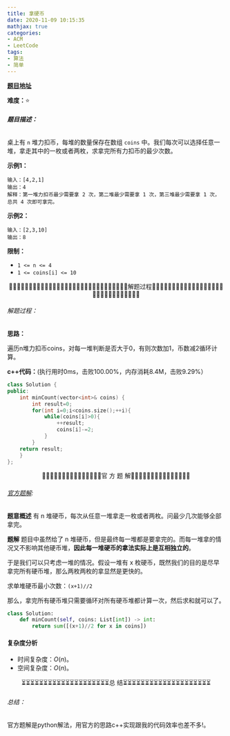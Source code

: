 ```yaml
---
title: 拿硬币
date: 2020-11-09 10:15:35
mathjax: true
categories:
- ACM
- LeetCode
tags:
- 算法
- 简单
---
```


[**题目地址**](https://leetcode-cn.com/problems/na-ying-bi/)

**难度：**⭐

###### **题目描述：**

桌上有 `n` 堆力扣币，每堆的数量保存在数组 `coins` 中。我们每次可以选择任意一堆，拿走其中的一枚或者两枚，求拿完所有力扣币的最少次数。

<!-- more -->

**示例1：**

```
输入：[4,2,1]
输出：4
解释：第一堆力扣币最少需要拿 2 次，第二堆最少需要拿 1 次，第三堆最少需要拿 1 次，总共 4 次即可拿完。
```

**示例2：**

```
输入：[2,3,10]
输出：8
```

**限制：**

- `1 <= n <= 4`
- `1 <= coins[i] <= 10`



<center>🙋‍♂️🙋‍♂️🙋‍♂️🙋‍♂️🙋‍♂️🙋‍♂️🙋‍♂️🙋‍♂️🙋‍♂️🙋‍♂️🙋‍♂️🙋‍♂️🙋‍♂️🙋‍♂️🙋‍♂️解题过程🙋‍♂️🙋‍♂️🙋‍♂️🙋‍♂️🙋‍♂️🙋‍♂️🙋‍♂️🙋‍♂️🙋‍♂️🙋‍♂️🙋‍♂️🙋‍♂️🙋‍♂️🙋‍♂️🙋‍♂️</center>

###### 解题过程：

**思路：**

遍历n堆力扣币coins，对每一堆判断是否大于0，有则次数加1，币数减2循环计算。

**c++代码：**(执行用时0ms，击败100.00%，内存消耗8.4M，击败9.29%）

```c++
class Solution {
public:
    int minCount(vector<int>& coins) {
        int result=0;
        for(int i=0;i<coins.size();++i){
            while(coins[i]>0){
                ++result;
                coins[i]-=2;
            }
        }
    return result;
    }
};
```



<center>💎💎💎💎💎💎💎💎💎💎💎💎💎💎💎官 方 题 解💎💎💎💎💎💎💎💎💎💎💎💎💎💎💎</center>

###### [官方题解](https://leetcode-cn.com/problems/na-ying-bi/solution/na-ying-bi-by-leetcode-solution/):

**题意概述**
有 n 堆硬币，每次从任意一堆拿走一枚或者两枚。问最少几次能够全部拿完。

**题解**
题目中虽然给了 n 堆硬币，但是最终每一堆都是要拿完的。而每一堆拿的情况又不影响其他硬币堆，**因此每一堆硬币的拿法实际上是互相独立的**。

于是我们可以只考虑一堆的情况。假设一堆有 x 枚硬币，既然我们的目的是尽早拿完所有硬币堆，那么两枚两枚的拿显然是更快的。

求单堆硬币最小次数：`(x+1)//2`

那么，拿完所有硬币堆只需要循环对所有硬币堆都计算一次，然后求和就可以了。

```python
class Solution:
    def minCount(self, coins: List[int]) -> int:
        return sum([(x+1)//2 for x in coins])
```

#### 复杂度分析

- 时间复杂度：$O(n)$。
- 空间复杂度：$O(n)$。

<center>⏳⏳⏳⏳⏳⏳⏳⏳⏳⏳⏳⏳⏳⏳⏳⏳⏳⏳⏳⏳总 结⏳⏳⏳⏳⏳⏳⏳⏳⏳⏳⏳⏳⏳⏳⏳⏳⏳⏳⏳⏳</center>

###### 总结：

官方题解是python解法，用官方的思路c++实现跟我的代码效率也差不多!。

